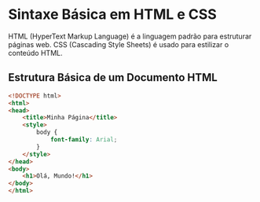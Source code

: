 # Sintaxe Básica em HTML e CSS

HTML (HyperText Markup Language) é a linguagem padrão para estruturar páginas web. CSS (Cascading Style Sheets) é usado para estilizar o conteúdo HTML.

## Estrutura Básica de um Documento HTML

```html
<!DOCTYPE html>
<html>
<head>
    <title>Minha Página</title>
    <style>
        body {
            font-family: Arial;
        }
    </style>
</head>
<body>
    <h1>Olá, Mundo!</h1>
</body>
</html>